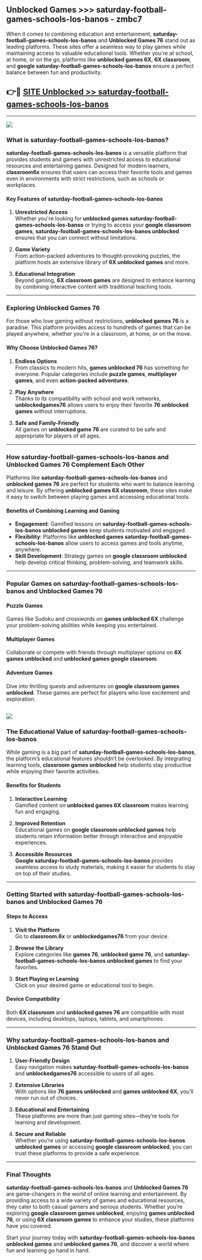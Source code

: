 ## Unblocked Games >>> saturday-football-games-schools-los-banos - zmbc7 

When it comes to combining education and entertainment, **saturday-football-games-schools-los-banos** and **Unblocked Games 76** stand out as leading platforms. These sites offer a seamless way to play games while maintaining access to valuable educational tools. Whether you're at school, at home, or on the go, platforms like **unblocked games 6X**, **6X classroom**, and **google saturday-football-games-schools-los-banos** ensure a perfect balance between fun and productivity.
## 👉🔴 [SITE Unblocked >> saturday-football-games-schools-los-banos](http://premium.freeplayer.one?title=saturday-football-games-schools-los-banos&ref=22JU)
---
<a href="http://premium.freeplayer.one?title=saturday-football-games-schools-los-banos&ref=22JU/"><img src="https://github.com/user-attachments/assets/438f12ca-57a4-47a3-8ead-c64da593a1e5"/></a>
### What is saturday-football-games-schools-los-banos?  

**saturday-football-games-schools-los-banos** is a versatile platform that provides students and gamers with unrestricted access to educational resources and entertaining games. Designed for modern learners, **classroom6x** ensures that users can access their favorite tools and games even in environments with strict restrictions, such as schools or workplaces.  

#### Key Features of saturday-football-games-schools-los-banos  

1. **Unrestricted Access**  
   Whether you're looking for **unblocked games saturday-football-games-schools-los-banos** or trying to access your **google classroom games**, **saturday-football-games-schools-los-banos unblocked** ensures that you can connect without limitations.  

2. **Game Variety**  
   From action-packed adventures to thought-provoking puzzles, the platform hosts an extensive library of **6X unblocked games** and more.  

3. **Educational Integration**  
   Beyond gaming, **6X classroom games** are designed to enhance learning by combining interactive content with traditional teaching tools.  



---

### Exploring Unblocked Games 76  

For those who love gaming without restrictions, **unblocked games 76** is a paradise. This platform provides access to hundreds of games that can be played anywhere, whether you're in a classroom, at home, or on the move.  

#### Why Choose Unblocked Games 76?  

1. **Endless Options**  
   From classics to modern hits, **games unblocked 76** has something for everyone. Popular categories include **puzzle games**, **multiplayer games**, and even **action-packed adventures**.  

2. **Play Anywhere**  
   Thanks to its compatibility with school and work networks, **unblockedgames76** allows users to enjoy their favorite **76 unblocked games** without interruptions.  

3. **Safe and Family-Friendly**  
   All games on **unblocked game 76** are curated to be safe and appropriate for players of all ages.  

---

### How saturday-football-games-schools-los-banos and Unblocked Games 76 Complement Each Other  

Platforms like **saturday-football-games-schools-los-banos** and **unblocked games 76** are perfect for students who want to balance learning and leisure. By offering **unblocked games 6X classroom**, these sites make it easy to switch between playing games and accessing educational tools.  

#### Benefits of Combining Learning and Gaming  

- **Engagement**: Gamified lessons on **saturday-football-games-schools-los-banos unblocked games** keep students motivated and engaged.  
- **Flexibility**: Platforms like **unblocked games saturday-football-games-schools-los-banos** allow users to access games and tools anytime, anywhere.  
- **Skill Development**: Strategy games on **google classroom unblocked** help develop critical thinking, problem-solving, and teamwork skills.  

---

### Popular Games on saturday-football-games-schools-los-banos and Unblocked Games 76  

#### Puzzle Games  

Games like Sudoku and crosswords on **games unblocked 6X** challenge your problem-solving abilities while keeping you entertained.  

#### Multiplayer Games  

Collaborate or compete with friends through multiplayer options on **6X games unblocked** and **unblocked games google classroom**.  

#### Adventure Games  

Dive into thrilling quests and adventures on **google classroom games unblocked**. These games are perfect for players who love excitement and exploration.  

<a href="http://download.freeplayer.one?title=saturday-football-games-schools-los-banos&ref=23D/"><img src="https://github.com/user-attachments/assets/fe0c3e91-c8e1-489c-acf0-e2f614c12fb8"/></a>
---

### The Educational Value of saturday-football-games-schools-los-banos  

While gaming is a big part of **saturday-football-games-schools-los-banos**, the platform’s educational features shouldn’t be overlooked. By integrating learning tools, **classroom games unblocked** help students stay productive while enjoying their favorite activities.  

#### Benefits for Students  

1. **Interactive Learning**  
   Gamified content on **unblocked games 6X classroom** makes learning fun and engaging.  

2. **Improved Retention**  
   Educational games on **google classroom unblocked games** help students retain information better through interactive and enjoyable experiences.  

3. **Accessible Resources**  
   **Google saturday-football-games-schools-los-banos** provides seamless access to study materials, making it easier for students to stay on top of their studies.  

---

### Getting Started with saturday-football-games-schools-los-banos and Unblocked Games 76  

#### Steps to Access  

1. **Visit the Platform**  
   Go to **classroom.6x** or **unblockedgames76** from your device.  

2. **Browse the Library**  
   Explore categories like **games 76**, **unblocked game 76**, and **saturday-football-games-schools-los-banos unblocked games** to find your favorites.  

3. **Start Playing or Learning**  
   Click on your desired game or educational tool to begin.  

#### Device Compatibility  

Both **6X classroom** and **unblocked games 76** are compatible with most devices, including desktops, laptops, tablets, and smartphones.  

---

### Why saturday-football-games-schools-los-banos and Unblocked Games 76 Stand Out  

1. **User-Friendly Design**  
   Easy navigation makes **saturday-football-games-schools-los-banos** and **unblockedgames76** accessible to users of all ages.  

2. **Extensive Libraries**  
   With options like **76 games unblocked** and **games unblocked 6X**, you’ll never run out of choices.  

3. **Educational and Entertaining**  
   These platforms are more than just gaming sites—they’re tools for learning and development.  

4. **Secure and Reliable**  
   Whether you’re using **saturday-football-games-schools-los-banos unblocked games** or accessing **google classroom unblocked**, you can trust these platforms to provide a safe experience.  

---

### Final Thoughts  

**saturday-football-games-schools-los-banos** and **Unblocked Games 76** are game-changers in the world of online learning and entertainment. By providing access to a wide variety of games and educational resources, they cater to both casual gamers and serious students. Whether you’re exploring **google classroom games unblocked**, enjoying **games unblocked 76**, or using **6X classroom games** to enhance your studies, these platforms have you covered.  

Start your journey today with **saturday-football-games-schools-los-banos unblocked games** and **unblocked games 76**, and discover a world where fun and learning go hand in hand.  